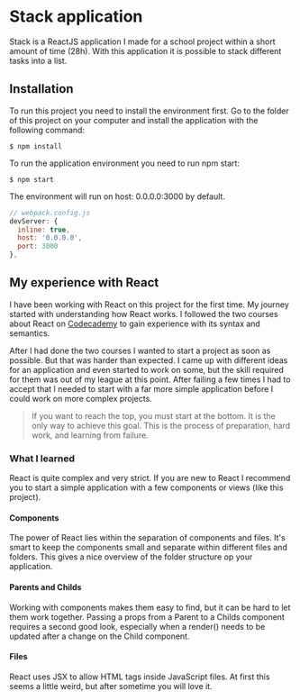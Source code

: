 # Stack application
Stack is a ReactJS application I made for a school project within a short amount of time (28h). With this application it is possible to stack different tasks into a list.

## Installation
To run this project you need to install the environment first. Go to the folder of this project on your computer and install the application with the following command:

```
$ npm install
```

To run the application environment you need to run npm start:

```
$ npm start
```

The environment will run on host: 0.0.0.0:3000 by default.

```js
// webpack.config.js
devServer: {
  inline: true,
  host: '0.0.0.0',
  port: 3000
},
```

## My experience with React
I have been working with React on this project for the first time. My journey started with understanding how React works. I followed the two courses about React on [Codecademy](codecademy.com/learn) to gain experience with its syntax and semantics.

After I had done the two courses I wanted to start a project as soon as possible. But that was harder than expected. I came up with different ideas for an application and even started to work on some, but the skill required for them was out of my league at this point. After failing a few times I had to accept that I needed to start with a far more simple application before I could work on more complex projects.

> If you want to reach the top, you must start at the bottom. It is the only way to achieve this goal. This is the process of preparation, hard work, and learning from failure.

### What I learned
React is quite complex and very strict. If you are new to React I recommend you to start a simple application with a few components or views (like this project).

#### Components
The power of React lies within the separation of components and files. It's smart to keep the components small and separate within different files and folders. This gives a nice overview of the folder structure op your application.

#### Parents and Childs
Working with components makes them easy to find, but it can be hard to let them work together. Passing a props from a Parent to a Childs component requires a second good look, especially when a render() needs to be updated after a change on the Child component.

#### Files
React uses JSX to allow HTML tags inside JavaScript files. At first this seems a little weird, but after sometime you will love it.
